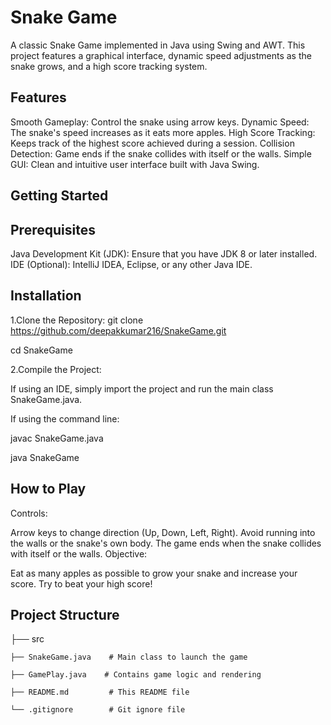 # Snake Game

A classic Snake Game implemented in Java using Swing and AWT. This project features a graphical interface, dynamic speed adjustments as the snake grows, and a high score tracking system.

## Features
Smooth Gameplay: Control the snake using arrow keys.
Dynamic Speed: The snake's speed increases as it eats more apples.
High Score Tracking: Keeps track of the highest score achieved during a session.
Collision Detection: Game ends if the snake collides with itself or the walls.
Simple GUI: Clean and intuitive user interface built with Java Swing.

## Getting Started

## Prerequisites
Java Development Kit (JDK): Ensure that you have JDK 8 or later installed.
IDE (Optional): IntelliJ IDEA, Eclipse, or any other Java IDE.

## Installation
1.Clone the Repository:
git clone https://github.com/deepakkumar216/SnakeGame.git

cd SnakeGame

2.Compile the Project:

If using an IDE, simply import the project and run the main class SnakeGame.java.

If using the command line:

javac SnakeGame.java

java SnakeGame

## How to Play
Controls:

Arrow keys to change direction (Up, Down, Left, Right).
Avoid running into the walls or the snake's own body.
The game ends when the snake collides with itself or the walls.
Objective:

Eat as many apples as possible to grow your snake and increase your score.
Try to beat your high score!

## Project Structure
├── src

    ├── SnakeGame.java    # Main class to launch the game

    ├── GamePlay.java    # Contains game logic and rendering

    ├── README.md         # This README file

    └── .gitignore        # Git ignore file


